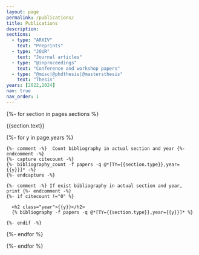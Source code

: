 ```yaml
---
layout: page
permalink: /publications/
title: Publications
description:
sections:
  - type: "ARXIV"
    text: "Preprints"
  - type: "JOUR"
    text: "Journal articles"
  - type: "@inproceedings"
    text: "Conference and workshop papers"
  - type: "@misc|@phdthesis|@mastersthesis"
    text: "Thesis"
years: [2022,2024]
nav: true
nav_order: 1
---
```

<!-- _pages/publications.md -->

<div class="publications">

{%- for section in pages.sections %}
  <a id="{{section.text}}"></a>
  <p class="bibtitle">{{section.text}}</p>
  {%- for y in page.years %}

    {%- comment -%}  Count bibliography in actual section and year {%- endcomment -%}
    {%- capture citecount -%}
    {%- bibliography_count -f papers -q @*[TY={{section.type}},year={{y}}]* -%}
    {%- endcapture -%}

    {%- comment -%} If exist bibliography in actual section and year, print {%- endcomment -%}
    {%- if citecount !="0" %}

      <h2 class="year">{{y}}</h2>
      {% bibliography -f papers -q @*[TY={{section.type}},year={{y}}]* %}

    {%- endif -%}

  {%- endfor %}

{%- endfor %}

</div>
